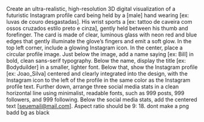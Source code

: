 Create an ultra-realistic, high-resolution 3D digital visualization of a futuristic Instagram profile card being held by a [male] hand wearing [ex: luvas de couro desgastadas]. His wrist sports a [ex: tattoo de caveira com ossos cruzados estilo preto e cinza], gently held between his thumb and forefinger. The card is made of clear, luminous glass with neon red and blue edges that gently illuminate the glove’s fingers and emit a soft glow. In the top left corner, include a glowing Instagram icon. In the center, place a circular profile image. Just below the image, add a name saying [ex: Bill] in bold, clean sans-serif typography. Below the name, display the title [ex: Bodyduilder] in a smaller, lighter font. Below that, show the Instagram profile [ex: Joao_Silva] centered and clearly integrated into the design, with the Instagram icon to the left of the profile in the same color as the Instagram profile text. Further down, arrange three social media stats in a clean horizontal line using minimalist, readable fonts, such as 999 posts, 999 followers, and 999 following. Below the social media stats, add the centered text [seuemail@mail.com].  Aspect ratio should be 9: 18. dont make a png badd bg as black 
